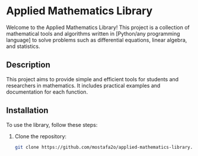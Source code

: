 # Applied Mathematics Library
Welcome to the Applied Mathematics Library! This project is a collection of mathematical tools and algorithms written in [Python/any programming language] to solve problems such as differential equations, linear algebra, and statistics.

## Description
This project aims to provide simple and efficient tools for students and researchers in mathematics. It includes practical examples and documentation for each function.

## Installation
To use the library, follow these steps:
1. Clone the repository:
   ```bash
   git clone https://github.com/mostafa2o/applied-mathematics-library.git
